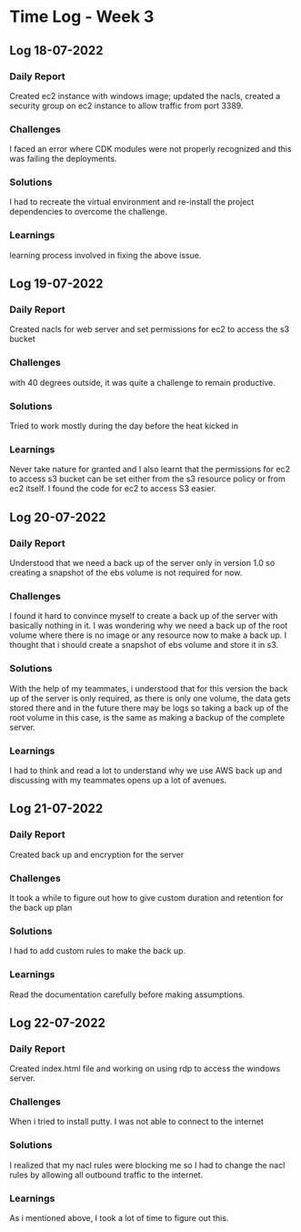 # Time Log - Week 3

## Log 18-07-2022

### Daily Report

Created ec2 instance with windows image; updated the nacls, created a security group on ec2 instance to allow traffic from port 3389.

### Challenges

I faced an error where CDK modules were not properly recognized and this was failing the deployments.

### Solutions

I had to recreate the virtual environment and re-install the project dependencies to overcome the challenge.

### Learnings

 learning process involved in fixing the above issue.


## Log 19-07-2022

### Daily Report

Created nacls for web server and set permissions for ec2 to access the s3 bucket

### Challenges

with 40 degrees outside, it was quite a challenge to remain productive.

### Solutions

Tried to work mostly during the day before the heat kicked in

### Learnings

Never take nature for granted and I also learnt that the permissions for ec2 to access s3 bucket can be set either from the s3 resource policy or from ec2 itself. I found the code for ec2 to access S3 easier.

## Log 20-07-2022

### Daily Report

Understood that we need a back up of the server only in version 1.0 so creating a snapshot of the ebs volume is not required for now.

### Challenges

I found it hard to convince myself to create a back up of the server with basically nothing in it. I was wondering why we need a back up of the root volume where there is no image or any resource now to make a back up. I thought that i should create a snapshot of ebs volume and store it in s3. 

### Solutions

With the help of my teammates, i understood that for this version the back up of the server is only required, as there is only one volume, the data gets stored there and in the future there may be logs so taking a back up of the root volume in this case, is the same as making a backup of the complete server.

### Learnings

I had to think and read a lot to understand why we use AWS back up and discussing with my teammates opens up a lot of avenues.


## Log 21-07-2022


### Daily Report

Created back up and encryption for the server


### Challenges

It took a while to figure out how to give custom duration and retention for the back up plan


### Solutions

I had to add custom rules to make the back up.

### Learnings

Read the documentation carefully before making assumptions.

## Log 22-07-2022

### Daily Report

Created index.html file and working on using rdp to access the windows server.

### Challenges

When i tried to install putty. I was not able to connect to the internet 

### Solutions


I realized that my nacl rules were blocking me so I had to change the nacl rules by allowing all outbound traffic to the internet.

### Learnings

As i mentioned above, I took a lot of time to figure out this.